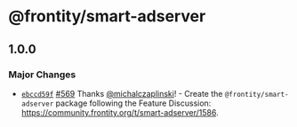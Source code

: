 # @frontity/smart-adserver

## 1.0.0
### Major Changes



- [`ebccd59f`](https://github.com/frontity/frontity/commit/ebccd59f61b629d19b0afb7d133289eb72f7d8c8) [#569](https://github.com/frontity/frontity/pull/569) Thanks [@michalczaplinski](https://github.com/michalczaplinski)! - Create the `@frontity/smart-adserver` package following the Feature Discussion: https://community.frontity.org/t/smart-adserver/1586.
